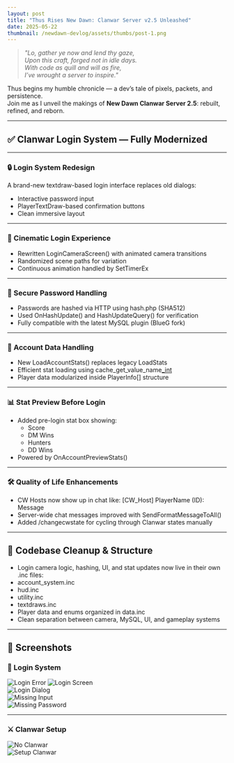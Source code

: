 ```yaml
---
layout: post
title: "Thus Rises New Dawn: Clanwar Server v2.5 Unleashed"
date: 2025-05-22
thumbnail: /newdawn-devlog/assets/thumbs/post-1.png
---
```


> *"Lo, gather ye now and lend thy gaze,  
> Upon this craft, forged not in idle days.  
> With code as quill and will as fire,  
> I’ve wrought a server to inspire."*

Thus begins my humble chronicle — a dev’s tale of pixels, packets, and persistence.  
Join me as I unveil the makings of **New Dawn Clanwar Server 2.5**: rebuilt, refined, and reborn.

---

## ✅ Clanwar Login System — Fully Modernized

---

### 🔒 Login System Redesign
A brand-new textdraw-based login interface replaces old dialogs:
- Interactive password input
- PlayerTextDraw-based confirmation buttons
- Clean immersive layout

---

### 📸 Cinematic Login Experience
- Rewritten LoginCameraScreen() with animated camera transitions
- Randomized scene paths for variation
- Continuous animation handled by SetTimerEx

---

### 🔑 Secure Password Handling
- Passwords are hashed via HTTP using hash.php (SHA512)
- Used OnHashUpdate() and HashUpdateQuery() for verification
- Fully compatible with the latest MySQL plugin (BlueG fork)

---

### 🧠 Account Data Handling
- New LoadAccountStats() replaces legacy LoadStats
- Efficient stat loading using cache_get_value_name[_int]()
- Player data modularized inside PlayerInfo[] structure

---

### 📊 Stat Preview Before Login
- Added pre-login stat box showing:
  - Score
  - DM Wins
  - Hunters
  - DD Wins
- Powered by OnAccountPreviewStats()

---

### 🛠️ Quality of Life Enhancements
- CW Hosts now show up in chat like: [CW_Host] PlayerName (ID): Message
- Server-wide chat messages improved with SendFormatMessageToAll()
- Added /changecwstate for cycling through Clanwar states manually

---

## 🧼 Codebase Cleanup & Structure

- Login camera logic, hashing, UI, and stat updates now live in their own .inc files:
- account_system.inc
- hud.inc
- utility.inc
- textdraws.inc
- Player data and enums organized in data.inc
- Clean separation between camera, MySQL, UI, and gameplay systems

---

## 📸 Screenshots

### 🔐 Login System

![Login Error](https://ftw-shokz.github.io/newdawn-devlog/assets/loginerror.png)
![Login Screen](https://ftw-shokz.github.io/newdawn-devlog/assets/login.png)  
![Login Dialog](https://ftw-shokz.github.io/newdawn-devlog/assets/logindialog.png)  
![Missing Input](https://ftw-shokz.github.io/newdawn-devlog/assets/loginnoinput.png)  
![Missing Password](https://ftw-shokz.github.io/newdawn-devlog/assets/loginnopassword.png)  

---

### ⚔️ Clanwar Setup

![No Clanwar](https://ftw-shokz.github.io/newdawn-devlog/assets/nocw.png)  
![Setup Clanwar](https://ftw-shokz.github.io/newdawn-devlog/assets/setupcw.png)
